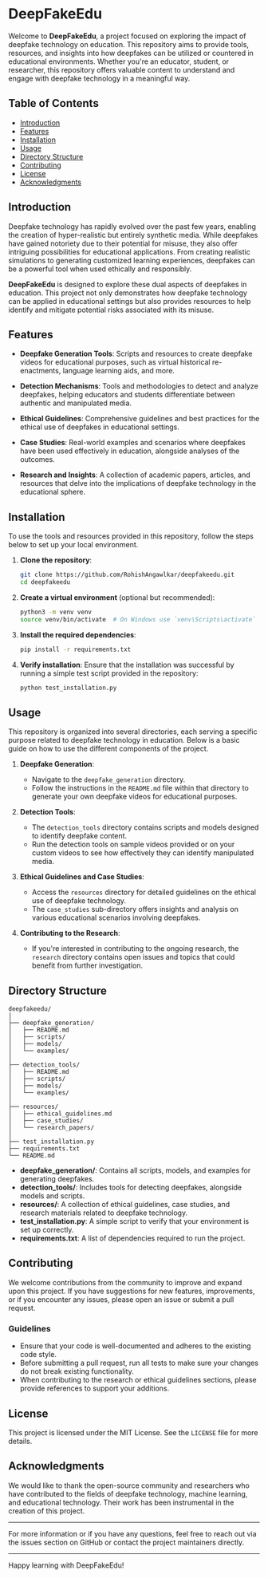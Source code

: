 # DeepFakeEdu

Welcome to **DeepFakeEdu**, a project focused on exploring the impact of deepfake technology on education. This repository aims to provide tools, resources, and insights into how deepfakes can be utilized or countered in educational environments. Whether you're an educator, student, or researcher, this repository offers valuable content to understand and engage with deepfake technology in a meaningful way.

## Table of Contents

- [Introduction](#introduction)
- [Features](#features)
- [Installation](#installation)
- [Usage](#usage)
- [Directory Structure](#directory-structure)
- [Contributing](#contributing)
- [License](#license)
- [Acknowledgments](#acknowledgments)

## Introduction

Deepfake technology has rapidly evolved over the past few years, enabling the creation of hyper-realistic but entirely synthetic media. While deepfakes have gained notoriety due to their potential for misuse, they also offer intriguing possibilities for educational applications. From creating realistic simulations to generating customized learning experiences, deepfakes can be a powerful tool when used ethically and responsibly.

**DeepFakeEdu** is designed to explore these dual aspects of deepfakes in education. This project not only demonstrates how deepfake technology can be applied in educational settings but also provides resources to help identify and mitigate potential risks associated with its misuse.

## Features

- **Deepfake Generation Tools**: Scripts and resources to create deepfake videos for educational purposes, such as virtual historical re-enactments, language learning aids, and more.
  
- **Detection Mechanisms**: Tools and methodologies to detect and analyze deepfakes, helping educators and students differentiate between authentic and manipulated media.
  
- **Ethical Guidelines**: Comprehensive guidelines and best practices for the ethical use of deepfakes in educational settings.

- **Case Studies**: Real-world examples and scenarios where deepfakes have been used effectively in education, alongside analyses of the outcomes.

- **Research and Insights**: A collection of academic papers, articles, and resources that delve into the implications of deepfake technology in the educational sphere.

## Installation

To use the tools and resources provided in this repository, follow the steps below to set up your local environment.

1. **Clone the repository**:
   ```bash
   git clone https://github.com/RohishAngawlkar/deepfakeedu.git
   cd deepfakeedu
   ```

2. **Create a virtual environment** (optional but recommended):
   ```bash
   python3 -m venv venv
   source venv/bin/activate  # On Windows use `venv\Scripts\activate`
   ```

3. **Install the required dependencies**:
   ```bash
   pip install -r requirements.txt
   ```

4. **Verify installation**:
   Ensure that the installation was successful by running a simple test script provided in the repository:
   ```bash
   python test_installation.py
   ```

## Usage

This repository is organized into several directories, each serving a specific purpose related to deepfake technology in education. Below is a basic guide on how to use the different components of the project.

1. **Deepfake Generation**:
   - Navigate to the `deepfake_generation` directory.
   - Follow the instructions in the `README.md` file within that directory to generate your own deepfake videos for educational purposes.

2. **Detection Tools**:
   - The `detection_tools` directory contains scripts and models designed to identify deepfake content.
   - Run the detection tools on sample videos provided or on your custom videos to see how effectively they can identify manipulated media.

3. **Ethical Guidelines and Case Studies**:
   - Access the `resources` directory for detailed guidelines on the ethical use of deepfake technology.
   - The `case_studies` sub-directory offers insights and analysis on various educational scenarios involving deepfakes.

4. **Contributing to the Research**:
   - If you're interested in contributing to the ongoing research, the `research` directory contains open issues and topics that could benefit from further investigation.

## Directory Structure

```
deepfakeedu/
│
├── deepfake_generation/
│   ├── README.md
│   ├── scripts/
│   ├── models/
│   └── examples/
│
├── detection_tools/
│   ├── README.md
│   ├── scripts/
│   ├── models/
│   └── examples/
│
├── resources/
│   ├── ethical_guidelines.md
│   ├── case_studies/
│   └── research_papers/
│
├── test_installation.py
├── requirements.txt
└── README.md
```

- **deepfake_generation/**: Contains all scripts, models, and examples for generating deepfakes.
- **detection_tools/**: Includes tools for detecting deepfakes, alongside models and scripts.
- **resources/**: A collection of ethical guidelines, case studies, and research materials related to deepfake technology.
- **test_installation.py**: A simple script to verify that your environment is set up correctly.
- **requirements.txt**: A list of dependencies required to run the project.

## Contributing

We welcome contributions from the community to improve and expand upon this project. If you have suggestions for new features, improvements, or if you encounter any issues, please open an issue or submit a pull request.

### Guidelines

- Ensure that your code is well-documented and adheres to the existing code style.
- Before submitting a pull request, run all tests to make sure your changes do not break existing functionality.
- When contributing to the research or ethical guidelines sections, please provide references to support your additions.

## License

This project is licensed under the MIT License. See the `LICENSE` file for more details.

## Acknowledgments

We would like to thank the open-source community and researchers who have contributed to the fields of deepfake technology, machine learning, and educational technology. Their work has been instrumental in the creation of this project.

---

For more information or if you have any questions, feel free to reach out via the issues section on GitHub or contact the project maintainers directly.

---

Happy learning with DeepFakeEdu!

